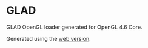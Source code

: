 # GLAD

GLAD OpenGL loader generated for OpenGL 4.6 Core.

Generated using the [web version](https://glad.dav1d.de/).